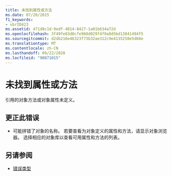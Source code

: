 ```yaml
---
title: 未找到属性或方法
ms.date: 07/20/2015
f1_keywords:
- vbrID423
ms.assetid: 471d8c1d-9edf-4014-8427-1a01b634a72d
ms.openlocfilehash: 3f49fe83d8cfe968d029f4f9a8d5bd13841494f5
ms.sourcegitcommit: d2db216e46323f73b32ae312c9e4135258e5d68e
ms.translationtype: MT
ms.contentlocale: zh-CN
ms.lasthandoff: 09/22/2020
ms.locfileid: "90871015"
---
```

# <a name="property-or-method-not-found"></a>未找到属性或方法

引用的对象方法或对象属性未定义。  
  
## <a name="to-correct-this-error"></a>更正此错误  
  
- 可能拼错了对象的名称。 若要查看为对象定义的属性和方法，请显示对象浏览器。 选择相应的对象库以查看可用属性和方法的列表。  
  
## <a name="see-also"></a>另请参阅

- [错误类型](../../programming-guide/language-features/error-types.md)
